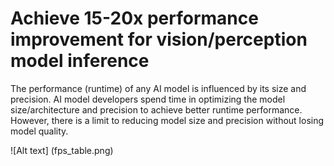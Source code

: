 # Achieve 15-20x performance improvement for vision/perception model inference
The performance (runtime) of any AI model is influenced by its size and precision. AI model developers spend time in optimizing the model size/architecture and precision to achieve better runtime performance. However, there is a limit to reducing model size and precision without losing model quality. 

![Alt text] (fps_table.png)
